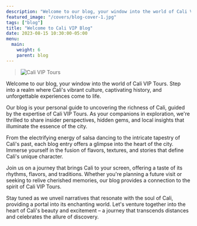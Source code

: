 ```yaml
---
description: "Welcome to our blog, your window into the world of Cali VIP Tours. Step into a realm where Cali's vibrant culture, captivating history, and unforgettable experiences come to life."
featured_image: "/covers/blog-cover-1.jpg"
tags: ["blog"]
title: "Welcome to Cali VIP Blog"
date: 2023-08-15 10:30:00-05:00
menu:
  main:
    weight: 6
    parent: blog
---
```


> ![Cali VIP Tours](/images/blog-1.jpg) 

Welcome to our blog, your window into the world of Cali VIP Tours. Step into a realm where Cali's vibrant culture, captivating history, and unforgettable experiences come to life.

Our blog is your personal guide to uncovering the richness of Cali, guided by the expertise of Cali VIP Tours. As your companions in exploration, we're thrilled to share insider perspectives, hidden gems, and local insights that illuminate the essence of the city.

From the electrifying energy of salsa dancing to the intricate tapestry of Cali's past, each blog entry offers a glimpse into the heart of the city. Immerse yourself in the fusion of flavors, textures, and stories that define Cali's unique character.

Join us on a journey that brings Cali to your screen, offering a taste of its rhythms, flavors, and traditions. Whether you're planning a future visit or seeking to relive cherished memories, our blog provides a connection to the spirit of Cali VIP Tours.

Stay tuned as we unveil narratives that resonate with the soul of Cali, providing a portal into its enchanting world. Let's venture together into the heart of Cali's beauty and excitement – a journey that transcends distances and celebrates the allure of discovery.
